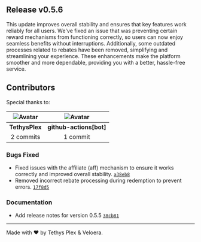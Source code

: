## Release v0.5.6

This update improves overall stability and ensures that key features work reliably for all users. We've fixed an issue that was preventing certain reward mechanisms from functioning correctly, so users can now enjoy seamless benefits without interruptions. Additionally, some outdated processes related to rebates have been removed, simplifying and streamlining your experience. These enhancements make the platform smoother and more dependable, providing you with a better, hassle-free service.

## Contributors

Special thanks to:

|![Avatar](https://github.com/TethysPlex.png?size=40) |![Avatar](https://github.com/github.png?size=40) |
| :----------: | :----------: |
| **TethysPlex** | **github-actions[bot]** |
| 2 commits | 1 commit |

### Bugs Fixed

- Fixed issues with the affiliate (aff) mechanism to ensure it works correctly and improved overall stability. [`a38eb8`](https://github.com/Veloera/Veloera/commit/a38eb8150d6eee47f2a52a4e90104973802bb7ea)
- Removed incorrect rebate processing during redemption to prevent errors. [`17f8d5`](https://github.com/Veloera/Veloera/commit/17f8d5e9e7e27df551b89be5cf7b69e2de0b8a36)
### Documentation

- Add release notes for version 0.5.5 [`38cb81`](https://github.com/Veloera/Veloera/commit/38cb810d34f5837ff8e371589cf8bfcbbd32a73b)
---

Made with ♥️ by Tethys Plex & Veloera.
